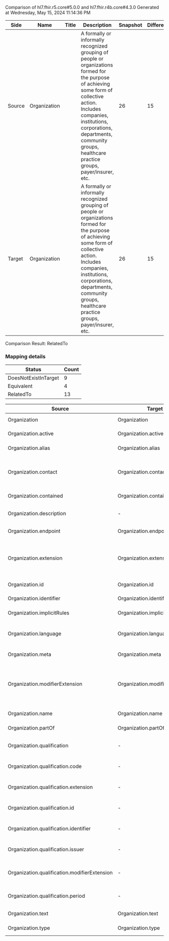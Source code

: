 Comparison of hl7.fhir.r5.core#5.0.0 and hl7.fhir.r4b.core#4.3.0
Generated at Wednesday, May 15, 2024 11:14:36 PM

| Side | Name | Title | Description | Snapshot | Differential |
| --- | --- | --- | --- | --- | --- |
| Source | Organization |  | A formally or informally recognized grouping of people or organizations formed for the purpose of achieving some form of collective action.  Includes companies, institutions, corporations, departments, community groups, healthcare practice groups, payer/insurer, etc. | 26 | 15 |
| Target | Organization |  | A formally or informally recognized grouping of people or organizations formed for the purpose of achieving some form of collective action.  Includes companies, institutions, corporations, departments, community groups, healthcare practice groups, payer/insurer, etc. | 26 | 15 |


Comparison Result: RelatedTo


### Mapping details

| Status | Count |
| ------ | ----- |
DoesNotExistInTarget | 9 |
Equivalent | 4 |
RelatedTo | 13 |


| Source | Target | Status | Message |
| ------ | ------ | ------ | ------- |
| Organization | Organization | Equivalent | R5 `Organization` maps as Equivalent to R4B `Organization` |
| Organization.active | Organization.active | Equivalent | R5 `Organization.active` maps as Equivalent to R4B `Organization.active` |
| Organization.alias | Organization.alias | Equivalent | R5 `Organization.alias` maps as Equivalent to R4B `Organization.alias` |
| Organization.contact | Organization.contact | SourceIsBroaderThanTarget | R5 `Organization.contact` maps as SourceIsBroaderThanTarget to R4B `Organization.contact` - contact has change due to type change: R5 type ExtendedContactDetail does not exist in R4B |
| Organization.contained | Organization.contained | Equivalent | R5 `Organization.contained` maps as Equivalent to R4B `Organization.contained` |
| Organization.description | - | DoesNotExistInTarget | R5 `Organization.description` does not appear in the target and has no mapping for `Organization`. |
| Organization.endpoint | Organization.endpoint | Equivalent | R5 `Organization.endpoint` maps as Equivalent to R4B `Organization.endpoint` |
| Organization.extension | Organization.extension | SourceIsBroaderThanTarget | R5 `Organization.extension` maps as SourceIsBroaderThanTarget to R4B `Organization.extension` - extension has change due to type change: R5 `extension` `Extension` maps as SourceIsBroaderThanTarget for R4B `extension` |
| Organization.id | Organization.id | Equivalent | R5 `Organization.id` maps as Equivalent to R4B `Organization.id` |
| Organization.identifier | Organization.identifier | Equivalent | R5 `Organization.identifier` maps as Equivalent to R4B `Organization.identifier` |
| Organization.implicitRules | Organization.implicitRules | Equivalent | R5 `Organization.implicitRules` maps as Equivalent to R4B `Organization.implicitRules` |
| Organization.language | Organization.language | RelatedTo | R5 `Organization.language` maps as RelatedTo to R4B `Organization.language` - language changed the binding strength from Required to Preferred |
| Organization.meta | Organization.meta | Equivalent | R5 `Organization.meta` maps as Equivalent to R4B `Organization.meta` |
| Organization.modifierExtension | Organization.modifierExtension | SourceIsBroaderThanTarget | R5 `Organization.modifierExtension` maps as SourceIsBroaderThanTarget to R4B `Organization.modifierExtension` - modifierExtension has change due to type change: R5 `modifierExtension` `Extension` maps as SourceIsBroaderThanTarget for R4B `modifierExtension` |
| Organization.name | Organization.name | Equivalent | R5 `Organization.name` maps as Equivalent to R4B `Organization.name` |
| Organization.partOf | Organization.partOf | Equivalent | R5 `Organization.partOf` maps as Equivalent to R4B `Organization.partOf` |
| Organization.qualification | - | DoesNotExistInTarget | R5 `Organization.qualification` does not appear in the target and has no mapping for `Organization`. |
| Organization.qualification.code | - | DoesNotExistInTarget | R5 `Organization.qualification.code` does not appear in the target and has no mapping for `Organization`. |
| Organization.qualification.extension | - | DoesNotExistInTarget | R5 `Organization.qualification.extension` does not appear in the target and has no mapping for `Organization`. |
| Organization.qualification.id | - | DoesNotExistInTarget | R5 `Organization.qualification.id` does not appear in the target and has no mapping for `Organization`. |
| Organization.qualification.identifier | - | DoesNotExistInTarget | R5 `Organization.qualification.identifier` does not appear in the target and has no mapping for `Organization`. |
| Organization.qualification.issuer | - | DoesNotExistInTarget | R5 `Organization.qualification.issuer` does not appear in the target and has no mapping for `Organization`. |
| Organization.qualification.modifierExtension | - | DoesNotExistInTarget | R5 `Organization.qualification.modifierExtension` does not appear in the target and has no mapping for `Organization`. |
| Organization.qualification.period | - | DoesNotExistInTarget | R5 `Organization.qualification.period` does not appear in the target and has no mapping for `Organization`. |
| Organization.text | Organization.text | Equivalent | R5 `Organization.text` maps as Equivalent to R4B `Organization.text` |
| Organization.type | Organization.type | Equivalent | R5 `Organization.type` maps as Equivalent to R4B `Organization.type` |

